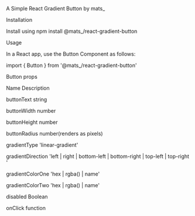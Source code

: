 A Simple React Gradient Button by mats_

Installation

Install using npm install @mats_/react-gradient-button

Usage

In a React app, use the Button Component as follows:

import { Button } from '@mats_/react-gradient-button'

Button props

Name	Description

buttonText  string 

buttonWidth number

buttonHeight number

buttonRadius number(renders as pixels)

gradientType 'linear-gradient' 

gradientDirection 'left | right | bottom-left | bottom-right | top-left | top-right	'

gradientColorOne 'hex | rgba() | name'

gradientColorTwo 'hex | rgba() | name'

disabled	Boolean

onClick	function